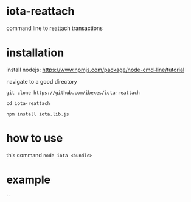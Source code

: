 # iota-reattach
command line to reattach transactions

# installation
install nodejs: https://www.npmjs.com/package/node-cmd-line/tutorial

navigate to a good directory

`git clone https://github.com/ibexes/iota-reattach`

`cd iota-reattach`

`npm install iota.lib.js`

# how to use
this command
`node iota <bundle>`

# example
``
